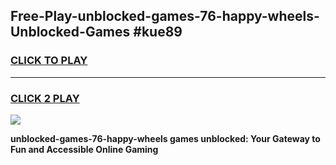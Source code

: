 
## Free-Play-unblocked-games-76-happy-wheels-Unblocked-Games #kue89
<h3>
<a href="https://news.freeplayer.one?title=unblocked-games-76-happy-wheels&ref=8M">CLICK TO PLAY</a></h3>
<hr>

<h3>
<a href="https://news.freeplayer.one?title=unblocked-games-76-happy-wheels&ref=8M">CLICK 2 PLAY</a>
  
</h3>

<a href="https://news.freeplayer.one?title=unblocked-games-76-happy-wheels&ref=8M"><img src="https://clearcache.store/games.png"></a>


**unblocked-games-76-happy-wheels games unblocked: Your Gateway to Fun and Accessible Online Gaming**
